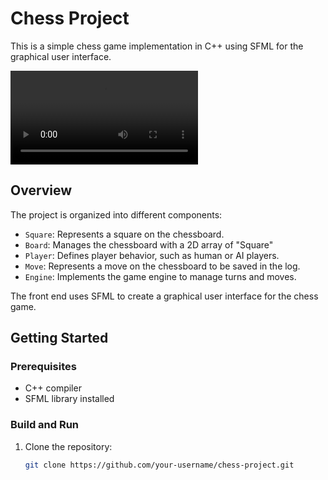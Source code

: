 # Chess Project

This is a simple chess game implementation in C++ using SFML for the graphical user interface.

![Chessboard](images/Chessboard_window.mp4)


## Overview

The project is organized into different components:

- `Square`: Represents a square on the chessboard.
- `Board`: Manages the chessboard with a 2D array of "Square"
- `Player`: Defines player behavior, such as human or AI players.
- `Move`: Represents a move on the chessboard to be saved in the log.
- `Engine`: Implements the game engine to manage turns and moves.

The front end uses SFML to create a graphical user interface for the chess game.

## Getting Started

### Prerequisites

- C++ compiler
- SFML library installed

### Build and Run

1. Clone the repository:

   ```bash
   git clone https://github.com/your-username/chess-project.git
